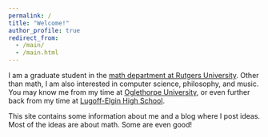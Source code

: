 ```yaml
---
permalink: /
title: "Welcome!"
author_profile: true
redirect_from: 
  - /main/
  - /main.html
---
```


I am a graduate student in the [math department at Rutgers
University](https://www.math.rutgers.edu/). Other than math, I am also
interested in computer science, philosophy, and music. You may know me from my
time at [Oglethorpe University](https://oglethorpe.edu/), or even further back
from my time at [Lugoff-Elgin High
School](https://www.kcsdschools.net/Domain/17).

This site contains some information about me and a blog where I post ideas.
Most of the ideas are about math. Some are even good!
